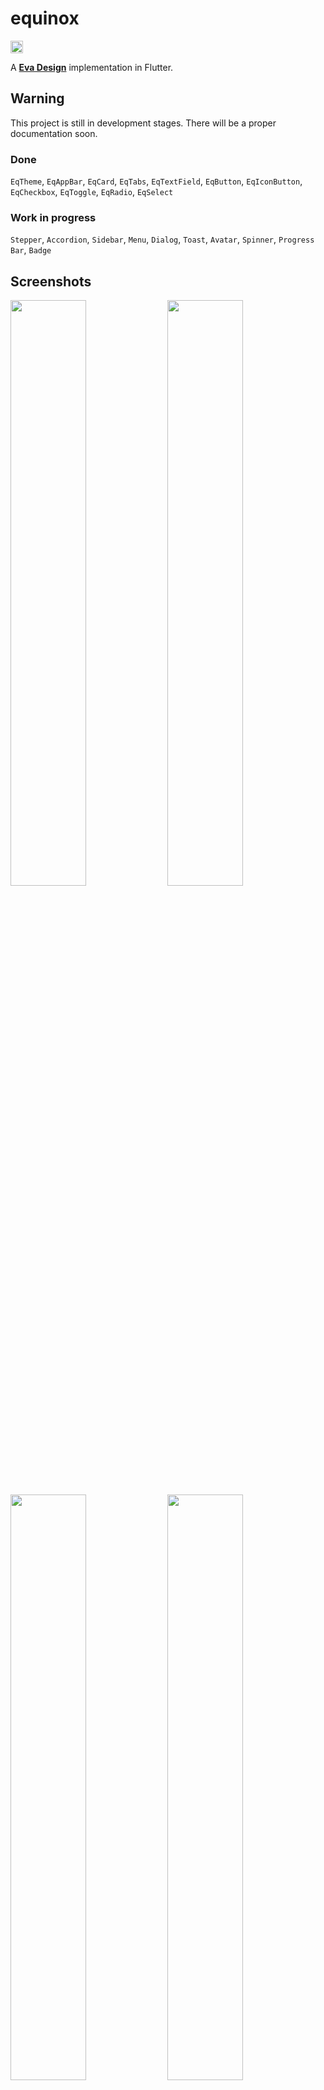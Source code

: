 # equinox 
[<img src="https://i.imgur.com/oMcxwZ0.png" alt="Eva Design System" height="20px" />](https://eva.design)

A [**Eva Design**](https://eva.design) implementation in Flutter.

## Warning

This project is still in development stages. There will be a proper documentation soon.

### Done
`EqTheme`, `EqAppBar`, `EqCard`, `EqTabs`, `EqTextField`, `EqButton`, `EqIconButton`, `EqCheckbox`, `EqToggle`, `EqRadio`, `EqSelect`

### Work in progress
`Stepper`, `Accordion`, `Sidebar`, `Menu`, `Dialog`, `Toast`, `Avatar`, `Spinner`, `Progress Bar`, `Badge`

## Screenshots

<p float="left">
  <img src="https://i.imgur.com/nF02pxn.jpg" width="49%" />
  <img src="https://i.imgur.com/OSEEYIj.jpg" width="49%" />
  <img src="https://i.imgur.com/fJA1muK.jpg" width="49%" />
  <img src="https://i.imgur.com/MQMGGLv.jpg" width="49%" />
</p>

## Tutorials and documentation

You can check out the documentation in [**here**](https://github.com/kekland/equinox/wiki).

## Getting started

### Depend on it

Add this to your package's pubspec.yaml file:

```yaml
dependencies:
  equinox: ^0.0.3
```

### Install it

You can install packages from the command line:

```bash
$ flutter pub get
```

### Import it

Now in your Dart code, you can use:

```dart
import 'package:equinox/equinox.dart';
```

### Setup

You have to replace `MaterialApp` or `CupertinoApp` with `EquinoxApp`.

```dart
class MyApp extends StatelessWidget {
  @override
  Widget build(BuildContext context) {
    return EquinoxApp(
      theme: Themes.defaultTheme,
      title: 'Flutter Demo',
      home: HomePage(),
    );
  }
}
```

Then, instead of a `Scaffold` you have to use `EqLayout`.

```dart
@override
Widget build(BuildContext context) {
  return EqLayout(
    appBar: EqAppBar(
      centerTitle: true,
      title: 'Auth test',
      subtitle: 'v0.0.3',
    ),
    child: MyBody(),
  );
}
```

### Use it

Every widget in **Equinox** is prefixed with `Eq`. For example, `EqButton`, `EqTabs`, etc.

```dart
EqButton(
  appearance: WidgetAppearance.ghost,
  onTap: () {},
  label: 'Log in',
  size: WidgetSize.large,
  status: WidgetStatus.primary,
),
```

## Other Eva Design implementations

- [**Angular**](https://github.com/akveo/nebular)
- [**React Native**](https://github.com/akveo/react-native-ui-kitten)

## Icons

The [Eva Icons Flutter](https://github.com/piyushmaurya23/eva_icons_flutter) package is already integrated into Equinox, so you can use it right away by using `EvaIcons`.

## Credits

- Eva Design Team: [Repository](https://github.com/eva-design/eva)

## Contact me

**E-Mail**: `kk.erzhan@gmail.com`
